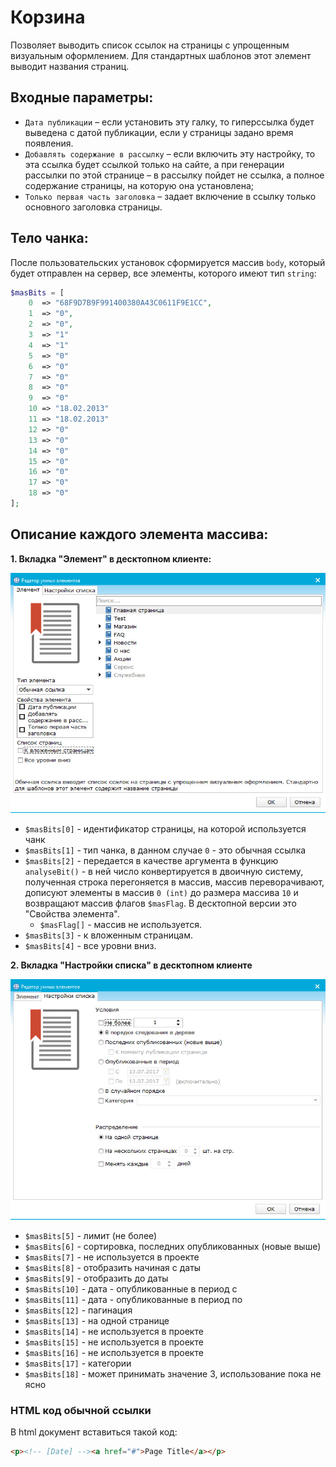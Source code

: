 # Корзина 

Позволяет выводить список ссылок на страницы с упрощенным визуальным оформлением. Для стандартных шаблонов этот элемент выводит названия страниц.

## Входные параметры: 
+ `Дата публикации` – если установить эту галку, то гиперссылка будет выведена с датой публикации, если у страницы задано время появления.
+ `Добавлять содержание в рассылку` – если включить эту настройку, то эта ссылка будет ссылкой только на сайте, а при генерации рассылки по этой странице – в рассылку пойдет не ссылка, а полное содержание страницы, на которую она установлена;
+ `Только первая часть заголовка` – задает включение в ссылку только основного заголовка страницы.

## Тело чанка:

После пользовательских установок сформируется массив `body`, который будет отправлен на сервер, все элементы, которого имеют тип `string`:
```php
$masBits = [
	0  => "68F9D7B9F991400380A43C0611F9E1CC",
	1  => "0",
	2  => "0",
	3  => "1"
	4  => "1"
	5  => "0"
	6  => "0"
	7  => "0"
	8  => "0"
	9  => "0"
	10 => "18.02.2013"
	11 => "18.02.2013"
	12 => "0"
	13 => "0"
	14 => "0"
	15 => "0"
	16 => "0"
	17 => "0"
	18 => "0"
];
```
## Описание каждого элемента массива:
**1. Вкладка "Элемент" в десктопном клиенте:**

![normal link](https://github.com/miroshnichenkoYaroslav/chunksDocumentation/blob/master/images/normal-link.jpg)

+ `$masBits[0]` - идентификатор страницы, на которой используется чанк
+ `$masBits[1]` - тип чанка, в данном случае `0` - это обычная ссылка
+ `$masBits[2]` - передается в качестве аргумента в функцию `analyseBit()` - в ней число конвертируется в двоичную систему, полученная строка перегоняется в массив, массив переворачивают, дописуют элементы в массив `0 (int)` до размера массива `10` и возвращают массив флагов `$masFlag`. В десктопной версии это "Свойства элемента".  
  - `$masFlag[]` - массив не используется. 
+ `$masBits[3]` - к вложенным страницам.
+ `$masBits[4]` - все уровни вниз.

**2. Вкладка "Настройки списка" в десктопном клиенте**

![normal link](https://github.com/miroshnichenkoYaroslav/chunksDocumentation/blob/master/images/list-settings.jpg)

+ `$masBits[5]` - лимит (не более)
+ `$masBits[6]` - сортировка, последних опубликованных (новые выше)
+ `$masBits[7]` - не используется в проекте
+ `$masBits[8]` - отобразить начиная с даты
+ `$masBits[9]` - отобразить до даты
+ `$masBits[10]` - дата - опубликованные в период с 
+ `$masBits[11]` - дата - опубликованные в период по
+ `$masBits[12]` - пагинация
+ `$masBits[13]` - на одной странице
+ `$masBits[14]` - не используется в проекте
+ `$masBits[15]` - не используется в проекте
+ `$masBits[16]` - не используется в проекте
+ `$masBits[17]` - категории
+ `$masBits[18]` - может принимать значение 3, использование пока не ясно

### HTML код обычной ссылки

В html документ вставиться такой код:

```html
<p><!-- [Date] --><a href="#">Page Title</a></p>
```
